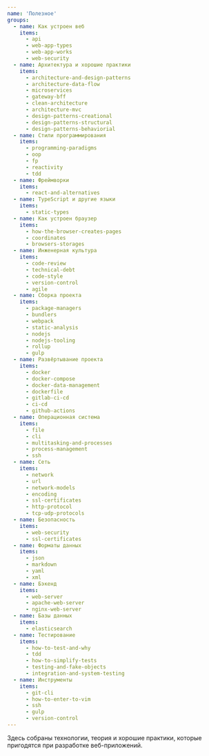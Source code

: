 ```yaml
---
name: 'Полезное'
groups:
  - name: Как устроен веб
    items:
      - api
      - web-app-types
      - web-app-works
      - web-security
  - name: Архитектура и хорошие практики
    items:
      - architecture-and-design-patterns
      - architecture-data-flow
      - microservices
      - gateway-bff
      - clean-architecture
      - architecture-mvc
      - design-patterns-creational
      - design-patterns-structural
      - design-patterns-behaviorial
  - name: Стили программирования
    items:
      - programming-paradigms
      - oop
      - fp
      - reactivity
      - tdd
  - name: Фреймворки
    items:
      - react-and-alternatives
  - name: TypeScript и другие языки
    items:
      - static-types
  - name: Как устроен браузер
    items:
      - how-the-browser-creates-pages
      - coordinates
      - browsers-storages
  - name: Инженерная культура
    items:
      - code-review
      - technical-debt
      - code-style
      - version-control
      - agile
  - name: Сборка проекта
    items:
      - package-managers
      - bundlers
      - webpack
      - static-analysis
      - nodejs
      - nodejs-tooling
      - rollup
      - gulp
  - name: Развёртывание проекта
    items:
      - docker
      - docker-compose
      - docker-data-management
      - dockerfile
      - gitlab-ci-cd
      - ci-cd
      - github-actions
  - name: Операционная система
    items:
      - file
      - cli
      - multitasking-and-processes
      - process-management
      - ssh
  - name: Сеть
    items:
      - network
      - url
      - network-models
      - encoding
      - ssl-certificates
      - http-protocol
      - tcp-udp-protocols
  - name: Безопасность
    items:
      - web-security
      - ssl-certificates
  - name: Форматы данных
    items:
      - json
      - markdown
      - yaml
      - xml
  - name: Бэкенд
    items:
      - web-server
      - apache-web-server
      - nginx-web-server
  - name: Базы данных
    items:
      - elasticsearch
  - name: Тестирование
    items:
      - how-to-test-and-why
      - tdd
      - how-to-simplify-tests
      - testing-and-fake-objects
      - integration-and-system-testing
  - name: Инструменты
    items:
      - git-cli
      - how-to-enter-to-vim
      - ssh
      - gulp
      - version-control
---
```


Здесь собраны технологии, теория и хорошие практики, которые пригодятся при разработке веб-приложений.
